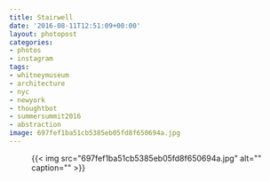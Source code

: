 ```yaml
---
title: Stairwell
date: '2016-08-11T12:51:09+00:00'
layout: photopost
categories:
- photos
- instagram
tags:
- whitneymuseum
- architecture
- nyc
- newyork
- thoughtbot
- summersummit2016
- abstraction
image: 697fef1ba51cb5385eb05fd8f650694a.jpg
---
```


<figure class="photo photo--square">
  {{< img src="697fef1ba51cb5385eb05fd8f650694a.jpg" alt="" caption="" >}}

</figure>




